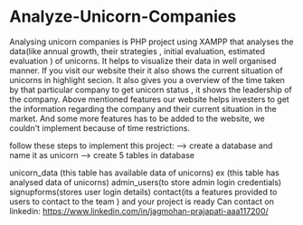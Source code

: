 # Analyze-Unicorn-Companies
Analysing unicorn companies is PHP project using XAMPP that analyses the data(like annual growth, their strategies , initial evaluation, estimated evaluation ) of unicorns. It helps to visualize their data in well organised manner. If you visit our website their it also shows the current situation of unicorns in highlight secion. It also gives you a overview of the time taken by that particular company to get unicorn status , it shows the leadership of the company. Above mentioned features our website helps investers to get the information regarding the company and their current situation in the market. And some more features has to be added to the website, we couldn't implement because of time restrictions.

follow these steps to implement this project: --> create a database and name it as unicorn --> create 5 tables in database

unicorn_data (this table has available data of unicorns)
ex (this table has analysed data of unicorns)
admin_users(to store admin login credentials)
signupforms(stores user login details)
contact(its a features provided to users to contact to the team ) and your project is ready
Can contact on linkedin: https://www.linkedin.com/in/jagmohan-prajapati-aaa117200/